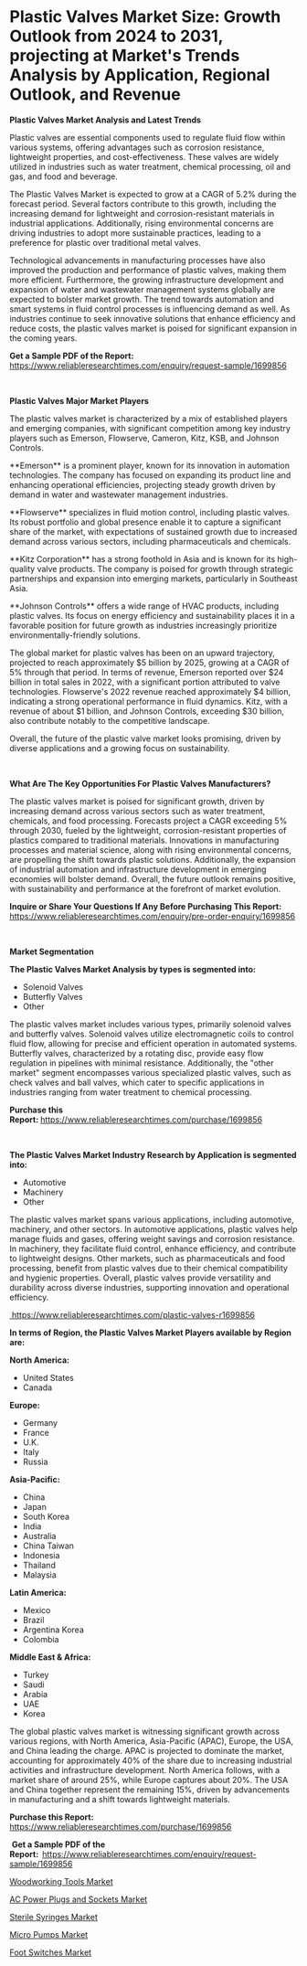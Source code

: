 <p><h1>Plastic Valves Market Size: Growth Outlook from 2024 to 2031, projecting at Market's Trends Analysis by Application, Regional Outlook, and Revenue</h1></p><p><strong>Plastic Valves Market Analysis and Latest Trends</strong></p>
<p><p>Plastic valves are essential components used to regulate fluid flow within various systems, offering advantages such as corrosion resistance, lightweight properties, and cost-effectiveness. These valves are widely utilized in industries such as water treatment, chemical processing, oil and gas, and food and beverage.</p><p>The Plastic Valves Market is expected to grow at a CAGR of 5.2% during the forecast period. Several factors contribute to this growth, including the increasing demand for lightweight and corrosion-resistant materials in industrial applications. Additionally, rising environmental concerns are driving industries to adopt more sustainable practices, leading to a preference for plastic over traditional metal valves. </p><p>Technological advancements in manufacturing processes have also improved the production and performance of plastic valves, making them more efficient. Furthermore, the growing infrastructure development and expansion of water and wastewater management systems globally are expected to bolster market growth. The trend towards automation and smart systems in fluid control processes is influencing demand as well. As industries continue to seek innovative solutions that enhance efficiency and reduce costs, the plastic valves market is poised for significant expansion in the coming years.</p></p>
<p><strong>Get a Sample PDF of the Report:&nbsp;</strong> <a href="https://www.reliableresearchtimes.com/enquiry/request-sample/1699856?utm_campaign=1471&utm_medium=2&utm_source=Github&utm_content=ia&utm_term=21102024&utm_id=plastic-valves">https://www.reliableresearchtimes.com/enquiry/request-sample/1699856</a></p>
<p>&nbsp;</p>
<p><strong>Plastic Valves Major Market Players</strong></p>
<p><p>The plastic valves market is characterized by a mix of established players and emerging companies, with significant competition among key industry players such as Emerson, Flowserve, Cameron, Kitz, KSB, and Johnson Controls.</p><p>**Emerson** is a prominent player, known for its innovation in automation technologies. The company has focused on expanding its product line and enhancing operational efficiencies, projecting steady growth driven by demand in water and wastewater management industries.</p><p>**Flowserve** specializes in fluid motion control, including plastic valves. Its robust portfolio and global presence enable it to capture a significant share of the market, with expectations of sustained growth due to increased demand across various sectors, including pharmaceuticals and chemicals.</p><p>**Kitz Corporation** has a strong foothold in Asia and is known for its high-quality valve products. The company is poised for growth through strategic partnerships and expansion into emerging markets, particularly in Southeast Asia.</p><p>**Johnson Controls** offers a wide range of HVAC products, including plastic valves. Its focus on energy efficiency and sustainability places it in a favorable position for future growth as industries increasingly prioritize environmentally-friendly solutions.</p><p>The global market for plastic valves has been on an upward trajectory, projected to reach approximately $5 billion by 2025, growing at a CAGR of 5% through that period. In terms of revenue, Emerson reported over $24 billion in total sales in 2022, with a significant portion attributed to valve technologies. Flowserve's 2022 revenue reached approximately $4 billion, indicating a strong operational performance in fluid dynamics. Kitz, with a revenue of about $1 billion, and Johnson Controls, exceeding $30 billion, also contribute notably to the competitive landscape. </p><p>Overall, the future of the plastic valve market looks promising, driven by diverse applications and a growing focus on sustainability.</p></p>
<p>&nbsp;</p>
<p><strong>What Are The Key Opportunities For Plastic Valves Manufacturers?</strong></p>
<p><p>The plastic valves market is poised for significant growth, driven by increasing demand across various sectors such as water treatment, chemicals, and food processing. Forecasts project a CAGR exceeding 5% through 2030, fueled by the lightweight, corrosion-resistant properties of plastics compared to traditional materials. Innovations in manufacturing processes and material science, along with rising environmental concerns, are propelling the shift towards plastic solutions. Additionally, the expansion of industrial automation and infrastructure development in emerging economies will bolster demand. Overall, the future outlook remains positive, with sustainability and performance at the forefront of market evolution.</p></p>
<p><strong>Inquire or Share Your Questions If Any Before Purchasing This Report:</strong> <a href="https://www.reliableresearchtimes.com/enquiry/pre-order-enquiry/1699856?utm_campaign=1471&utm_medium=2&utm_source=Github&utm_content=ia&utm_term=21102024&utm_id=plastic-valves">https://www.reliableresearchtimes.com/enquiry/pre-order-enquiry/1699856</a></p>
<p>&nbsp;</p>
<p><strong>Market Segmentation</strong></p>
<p><strong>The Plastic Valves Market Analysis by types is segmented into:</strong></p>
<p><ul><li>Solenoid Valves</li><li>Butterfly Valves</li><li>Other</li></ul></p>
<p><p>The plastic valves market includes various types, primarily solenoid valves and butterfly valves. Solenoid valves utilize electromagnetic coils to control fluid flow, allowing for precise and efficient operation in automated systems. Butterfly valves, characterized by a rotating disc, provide easy flow regulation in pipelines with minimal resistance. Additionally, the "other market" segment encompasses various specialized plastic valves, such as check valves and ball valves, which cater to specific applications in industries ranging from water treatment to chemical processing.</p></p>
<p><strong>Purchase this Report:&nbsp;</strong><a href="https://www.reliableresearchtimes.com/purchase/1699856?utm_campaign=1471&utm_medium=2&utm_source=Github&utm_content=ia&utm_term=21102024&utm_id=plastic-valves">https://www.reliableresearchtimes.com/purchase/1699856</a></p>
<p>&nbsp;</p>
<p><strong>The Plastic Valves Market Industry Research by Application is segmented into:</strong></p>
<p><ul><li>Automotive</li><li>Machinery</li><li>Other</li></ul></p>
<p><p>The plastic valves market spans various applications, including automotive, machinery, and other sectors. In automotive applications, plastic valves help manage fluids and gases, offering weight savings and corrosion resistance. In machinery, they facilitate fluid control, enhance efficiency, and contribute to lightweight designs. Other markets, such as pharmaceuticals and food processing, benefit from plastic valves due to their chemical compatibility and hygienic properties. Overall, plastic valves provide versatility and durability across diverse industries, supporting innovation and operational efficiency.</p></p>
<p><a href="https://www.reliableresearchtimes.com/plastic-valves-r1699856?utm_campaign=1471&utm_medium=2&utm_source=Github&utm_content=ia&utm_term=21102024&utm_id=plastic-valves">&nbsp;https://www.reliableresearchtimes.com/plastic-valves-r1699856</a></p>
<p><strong>In terms of Region, the Plastic Valves Market Players available by Region are:</strong></p>
<p>
    <p> <strong> North America: </strong>
        <ul>
            <li>United States</li>
            <li>Canada</li>
        </ul>
        </p> 
    <p> <strong> Europe: </strong>
        <ul>
            <li>Germany</li>
            <li>France</li>
            <li>U.K.</li>
            <li>Italy</li>
            <li>Russia</li>
        </ul>
        </p> 
    <p> <strong> Asia-Pacific: </strong>
        <ul>
            <li>China</li>
            <li>Japan</li>
            <li>South Korea</li>
            <li>India</li>
            <li>Australia</li>
            <li>China Taiwan</li>
            <li>Indonesia</li>
            <li>Thailand</li>
            <li>Malaysia</li>
        </ul>
        </p> 
    <p> <strong> Latin America: </strong>
        <ul>
            <li>Mexico</li>
            <li>Brazil</li>
            <li>Argentina Korea</li>
            <li>Colombia</li>
        </ul>
        </p> 
    <p> <strong> Middle East & Africa: </strong>
        <ul>
            <li>Turkey</li>
            <li>Saudi</li>
            <li>Arabia</li>
            <li>UAE</li>
            <li>Korea</li>
        </ul>
    </p>
    </p>
<p><p>The global plastic valves market is witnessing significant growth across various regions, with North America, Asia-Pacific (APAC), Europe, the USA, and China leading the charge. APAC is projected to dominate the market, accounting for approximately 40% of the share due to increasing industrial activities and infrastructure development. North America follows, with a market share of around 25%, while Europe captures about 20%. The USA and China together represent the remaining 15%, driven by advancements in manufacturing and a shift towards lightweight materials.</p></p>
<p><strong>Purchase this Report: </strong><a href="https://www.reliableresearchtimes.com/purchase/1699856?utm_campaign=1471&utm_medium=2&utm_source=Github&utm_content=ia&utm_term=21102024&utm_id=plastic-valves">https://www.reliableresearchtimes.com/purchase/1699856</a></p>
<p>&nbsp;<strong>Get a Sample PDF of the Report:&nbsp;&nbsp;</strong><a href="https://www.reliableresearchtimes.com/enquiry/request-sample/1699856?utm_campaign=1471&utm_medium=2&utm_source=Github&utm_content=ia&utm_term=21102024&utm_id=plastic-valves">https://www.reliableresearchtimes.com/enquiry/request-sample/1699856</a></p>
<p><strong></strong></p>
<p><p><a href="https://www.linkedin.com/pulse/emerging-trends-woodworking-tools-market-global-outlook-gfndc?utm_campaign=1471&utm_medium=2&utm_source=Github&utm_content=ia&utm_term=21102024&utm_id=plastic-valves">Woodworking Tools Market</a></p><p><a href="https://www.linkedin.com/pulse/evolution-ac-power-plugs-sockets-market-key-shifts-from-r5eoe?utm_campaign=1471&utm_medium=2&utm_source=Github&utm_content=ia&utm_term=21102024&utm_id=plastic-valves">AC Power Plugs and Sockets Market</a></p><p><a href="https://www.linkedin.com/pulse/strategic-insights-global-sterile-syringes-market-trends-m2kpe?utm_campaign=1471&utm_medium=2&utm_source=Github&utm_content=ia&utm_term=21102024&utm_id=plastic-valves">Sterile Syringes Market</a></p><p><a href="https://www.linkedin.com/pulse/global-micro-pumps-market-trends-forecasts-strategic-analysis-7bbke?utm_campaign=1471&utm_medium=2&utm_source=Github&utm_content=ia&utm_term=21102024&utm_id=plastic-valves">Micro Pumps Market</a></p><p><a href="https://www.linkedin.com/pulse/foot-switches-market-outlook-forecast-from-2024-2031-zakupka-ahhae?utm_campaign=1471&utm_medium=2&utm_source=Github&utm_content=ia&utm_term=21102024&utm_id=plastic-valves">Foot Switches Market</a></p></p>